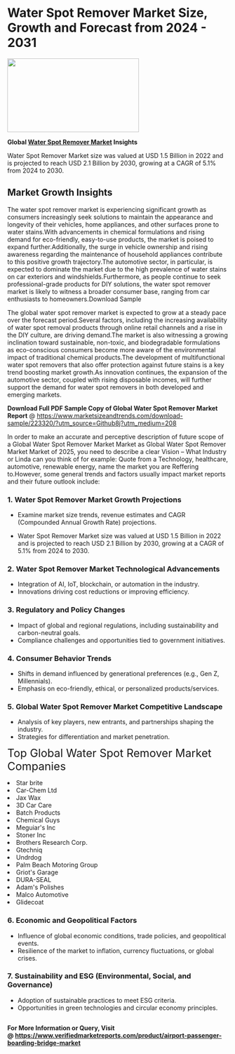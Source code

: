 <H1>Water Spot Remover Market Size, Growth and Forecast from 2024 - 2031</H1><img class="aligncenter size-medium wp-image-584254" src="https://thirdeyenews.in/wp-content/uploads/2024/09/Global-Market-Research-300x168.jpeg" alt="" width="300" height="168" /><p><strong>Global&nbsp;<a href="https://www.marketsizeandtrends.com/download-sample/223320/?utm_source=Github8j?utm_medium=208">Water Spot Remover Market</a> Insights</strong></p><p>Water Spot Remover Market size was valued at USD 1.5 Billion in 2022 and is projected to reach USD 2.1 Billion by 2030, growing at a CAGR of 5.1% from 2024 to 2030.</p><p><h2>Market Growth Insights</h2> <p>The water spot remover market is experiencing significant growth as consumers increasingly seek solutions to maintain the appearance and longevity of their vehicles, home appliances, and other surfaces prone to water stains.With advancements in chemical formulations and rising demand for eco-friendly, easy-to-use products, the market is poised to expand further.Additionally, the surge in vehicle ownership and rising awareness regarding the maintenance of household appliances contribute to this positive growth trajectory.The automotive sector, in particular, is expected to dominate the market due to the high prevalence of water stains on car exteriors and windshields.Furthermore, as people continue to seek professional-grade products for DIY solutions, the water spot remover market is likely to witness a broader consumer base, ranging from car enthusiasts to homeowners.Download Sample </p> <p>The global water spot remover market is expected to grow at a steady pace over the forecast period.Several factors, including the increasing availability of water spot removal products through online retail channels and a rise in the DIY culture, are driving demand.The market is also witnessing a growing inclination toward sustainable, non-toxic, and biodegradable formulations as eco-conscious consumers become more aware of the environmental impact of traditional chemical products.The development of multifunctional water spot removers that also offer protection against future stains is a key trend boosting market growth.As innovation continues, the expansion of the automotive sector, coupled with rising disposable incomes, will further support the demand for water spot removers in both developed and emerging markets.</p><p><span class=""><strong>Download Full PDF Sample Copy of Global Water Spot Remover Market Report</strong> @ <a href="https://www.marketsizeandtrends.com/download-sample/223320/?utm_source=Github8j?utm_medium=208" target="_blank">https://www.marketsizeandtrends.com/download-sample/223320/?utm_source=Github8j?utm_medium=208</a></span></p><p>In order to make an accurate and perceptive description of future scope of a Global&nbsp;Water Spot Remover Market Market as Global&nbsp;Water Spot Remover Market Market of 2025, you need to describe a clear Vision &ndash; What Industry or Linda can you think of for example: Quote from a Technology, healthcare, automotive, renewable energy, name the market you are Reffering to.However, some general trends and factors usually impact market reports and their future outlook include:</p><h3>1.&nbsp;<strong>Water Spot Remover Market Growth Projections</strong></h3><ul><li>Examine market size trends, revenue estimates and CAGR (Compounded Annual Growth Rate) projections.</li><li><p>Water Spot Remover Market size was valued at USD 1.5 Billion in 2022 and is projected to reach USD 2.1 Billion by 2030, growing at a CAGR of 5.1% from 2024 to 2030.</p></li></ul><h3>2.&nbsp;<strong>Water Spot Remover Market Technological Advancements</strong></h3><ul><li>Integration of AI, IoT, blockchain, or automation in the industry.</li><li>Innovations driving cost reductions or improving efficiency.</li></ul><h3>3.&nbsp;<strong>Regulatory and Policy Changes</strong></h3><ul><li>Impact of global and regional regulations, including sustainability and carbon-neutral goals.</li><li>Compliance challenges and opportunities tied to government initiatives.</li></ul><h3>4.&nbsp;<strong>Consumer Behavior Trends</strong></h3><ul><li>Shifts in demand influenced by generational preferences (e.g., Gen Z, Millennials).</li><li>Emphasis on eco-friendly, ethical, or personalized products/services.</li></ul><h3>5.&nbsp;<strong>Global Water Spot Remover Market Competitive Landscape</strong></h3><ul><li>Analysis of key players, new entrants, and partnerships shaping the industry.</li><li>Strategies for differentiation and market penetration.</li></ul><p data-pm-slice="1 1 []"><span style="color: inherit; font-family: inherit; font-size: 25px;">Top Global Water Spot Remover Market Companies</span></p><div class="" data-test-id=""><p><li>Star brite</li><li> Car-Chem Ltd</li><li> Jax Wax</li><li> 3D Car Care</li><li> Batch Products</li><li> Chemical Guys</li><li> Meguiar's Inc</li><li> Stoner Inc</li><li> Brothers Research Corp.</li><li> Gtechniq</li><li> Undrdog</li><li> Palm Beach Motoring Group</li><li> Griot's Garage</li><li> DURA-SEAL</li><li> Adam's Polishes</li><li> Malco Automotive</li><li> Glidecoat</li></p></div><h3>6.&nbsp;<strong>Economic and Geopolitical Factors</strong></h3><ul><li>Influence of global economic conditions, trade policies, and geopolitical events.</li><li>Resilience of the market to inflation, currency fluctuations, or global crises.</li></ul><h3>7.&nbsp;<strong>Sustainability and ESG (Environmental, Social, and Governance)</strong></h3><ul><li>Adoption of sustainable practices to meet ESG criteria.</li><li>Opportunities in green technologies and circular economy principles.</li></ul><h2><strong style="font-size: 14px;">For More Information or Query, Visit @&nbsp;</strong><a style="background-color: #ffffff; font-size: 14px;" href="https://www.marketsizeandtrends.com/report/water-spot-remover-market/" target="_blank">https://www.verifiedmarketreports.com/product/airport-passenger-boarding-bridge-market</a></h2>